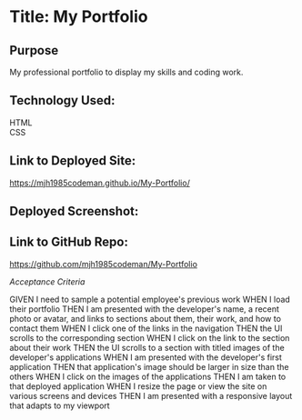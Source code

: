 # Title: My Portfolio

## Purpose
My professional portfolio to display my skills and coding work.

## Technology Used:
HTML <br/>
CSS
## Link to Deployed Site:
https://mjh1985codeman.github.io/My-Portfolio/

## Deployed Screenshot:

## Link to GitHub Repo:
https://github.com/mjh1985codeman/My-Portfolio

*Acceptance Criteria*

GIVEN I need to sample a potential employee's previous work
WHEN I load their portfolio
THEN I am presented with the developer's name, a recent photo or avatar, and links to sections about them, their work, and how to contact them
WHEN I click one of the links in the navigation
THEN the UI scrolls to the corresponding section
WHEN I click on the link to the section about their work
THEN the UI scrolls to a section with titled images of the developer's applications
WHEN I am presented with the developer's first application
THEN that application's image should be larger in size than the others
WHEN I click on the images of the applications
THEN I am taken to that deployed application
WHEN I resize the page or view the site on various screens and devices
THEN I am presented with a responsive layout that adapts to my viewport